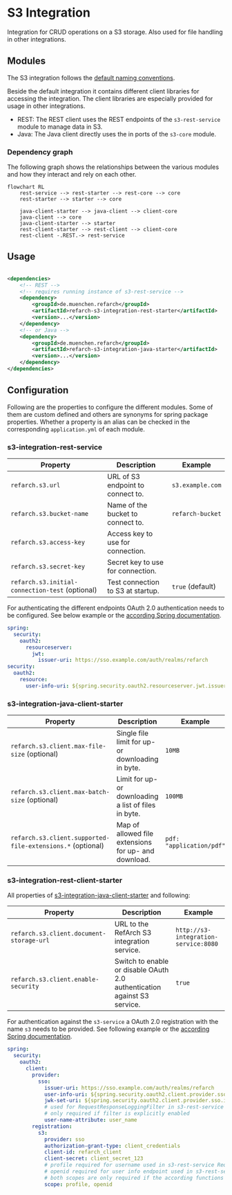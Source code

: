 # S3 Integration

Integration for CRUD operations on a S3 storage. Also used for file handling in other integrations.

## Modules

The S3 integration follows the [default naming conventions](./index.md#naming-conventions).

Beside the default integration it contains different client libraries for accessing the integration. The client
libraries are especially provided for usage in other integrations.

- REST: The REST client uses the REST endpoints of the `s3-rest-service` module to manage data in S3.
- Java: The Java client directly uses the in ports of the `s3-core` module.

### Dependency graph

The following graph shows the relationships between the various modules and how they interact and rely on each other.

```mermaid
flowchart RL
    rest-service --> rest-starter --> rest-core --> core
    rest-starter --> starter --> core

    java-client-starter --> java-client --> client-core
    java-client --> core
    java-client-starter --> starter
    rest-client-starter --> rest-client --> client-core
    rest-client -.REST.-> rest-service
```

## Usage

```xml

<dependencies>
    <!-- REST -->
    <!-- requires running instance of s3-rest-service -->
    <dependency>
        <groupId>de.muenchen.refarch</groupId>
        <artifactId>refarch-s3-integration-rest-starter</artifactId>
        <version>...</version>
    </dependency>
    <!-- or Java -->
    <dependency>
        <groupId>de.muenchen.refarch</groupId>
        <artifactId>refarch-s3-integration-java-starter</artifactId>
        <version>...</version>
    </dependency>
</dependencies>
```

## Configuration

Following are the properties to configure the different modules. Some of them are custom defined and others are synonyms
for spring package properties.
Whether a property is an alias can be checked in the corresponding `application.yml` of each module.

### s3-integration-rest-service

| Property                                        | Description                       | Example          |
| ----------------------------------------------- | --------------------------------- | ---------------- |
| `refarch.s3.url`                                | URL of S3 endpoint to connect to. | `s3.example.com` |
| `refarch.s3.bucket-name`                        | Name of the bucket to connect to. | `refarch-bucket` |
| `refarch.s3.access-key`                         | Access key to use for connection. |                  |
| `refarch.s3.secret-key`                         | Secret key to use for connection. |                  |
| `refarch.s3.initial-connection-test` (optional) | Test connection to S3 at startup. | `true` (default) |

For authenticating the different endpoints OAuth 2.0 authentication needs to be configured.
See below example or the [according Spring documentation](https://docs.spring.io/spring-security/reference/servlet/oauth2/index.html#oauth2-resource-server).

```yml
spring:
  security:
    oauth2:
      resourceserver:
        jwt:
          issuer-uri: https://sso.example.com/auth/realms/refarch
security:
  oauth2:
    resource:
      user-info-uri: ${spring.security.oauth2.resourceserver.jwt.issuer-uri}/protocol/openid-connect/userinfo
```

### s3-integration-java-client-starter

| Property                                                   | Description                                           | Example                  |
| ---------------------------------------------------------- | ----------------------------------------------------- | ------------------------ |
| `refarch.s3.client.max-file-size` (optional)               | Single file limit for up- or downloading in byte.     | `10MB`                   |
| `refarch.s3.client.max-batch-size` (optional)              | Limit for up- or downloading a list of files in byte. | `100MB`                  |
| `refarch.s3.client.supported-file-extensions.*` (optional) | Map of allowed file extensions for up- and download.  | `pdf: "application/pdf"` |

### s3-integration-rest-client-starter

All properties of [s3-integration-java-client-starter](#s3-integration-java-client-starter) and following:

| Property                                 | Description                                                              | Example                              |
| ---------------------------------------- | ------------------------------------------------------------------------ | ------------------------------------ |
| `refarch.s3.client.document-storage-url` | URL to the RefArch S3 integration service.                               | `http://s3-integration-service:8080` |
| `refarch.s3.client.enable-security`      | Switch to enable or disable OAuth 2.0 authentication against S3 service. | `true`                               |

For authentication against the `s3-service` a OAuth 2.0 registration with the name `s3` needs to be provided.
See following example or the [according Spring documentation](https://docs.spring.io/spring-security/reference/servlet/oauth2/index.html#oauth2-client).

```yml
spring:
  security:
    oauth2:
      client:
        provider:
          sso:
            issuer-uri: https://sso.example.com/auth/realms/refarch
            user-info-uri: ${spring.security.oauth2.client.provider.sso.issuer-uri}/protocol/openid-connect/userinfo
            jwk-set-uri: ${spring.security.oauth2.client.provider.sso.issuer-uri}/protocol/openid-connect/certs
            # used for RequestResponseLoggingFilter in s3-rest-service
            # only required if filter is explicitly enabled
            user-name-attribute: user_name
        registration:
          s3:
            provider: sso
            authorization-grant-type: client_credentials
            client-id: refarch_client
            client-secret: client_secret_123
            # profile required for username used in s3-rest-service RequestResponseLoggingFilter
            # openid required for user info endpoint used in s3-rest-service JwtUserInfoAuthenticationConverter
            # both scopes are only required if the according functions are explicitly used
            scope: profile, openid
```

